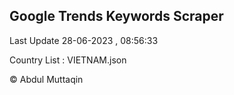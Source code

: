 

## Google Trends Keywords Scraper 
 
Last Update 28-06-2023 , 08:56:33

Country List :
VIETNAM.json



© Abdul Muttaqin 
